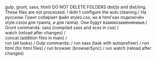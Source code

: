 gulp, grunt, sass, html/
DO NOT DELETE FOLDERS dist/js and dist/img. These files are not processed. I didn't configure the auto cleaning./
На русском. Грант собирает файл styles.css, но в html'ках подключён style.css(и для гранта, и для галпа). Они будут взаимозаменяемые./
Grunt commands:
sass (compiled sass and scss in css)  /  
watch (reload after changes)   /  
concat (addition files in main)   /  
run (all tasks) /
Gulp commands: /
run sass (task with autoprefixer)   / 
run html (for html files)   / 
run browser (browserSync)   / 
run watch (reload after changes)   
